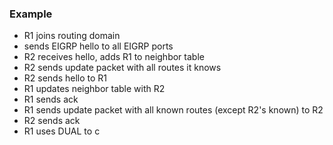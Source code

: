 ### Example
- R1 joins routing domain
- sends EIGRP hello to all EIGRP ports
- R2 receives hello, adds R1 to neighbor table
- R2 sends update packet with all routes it knows
- R2 sends hello to R1
- R1 updates neighbor table with R2
- R1 sends ack
- R1 sends update packet with all known routes (except R2's known) to R2
- R2 sends ack
- R1 uses DUAL to c